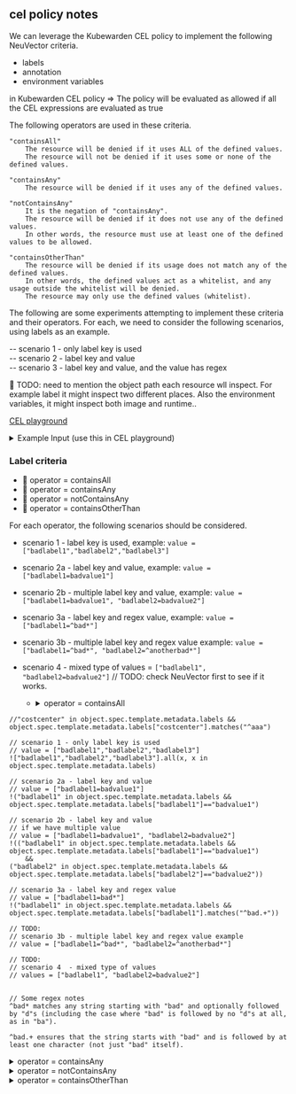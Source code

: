 ## cel policy notes

We can leverage the Kubewarden CEL policy to implement the following NeuVector criteria.
- labels
- annotation
- environment variables

in Kubewarden CEL policy => The policy will be evaluated as allowed if all the CEL expressions are evaluated as true

The following operators are used in these criteria.

```
"containsAll"
    The resource will be denied if it uses ALL of the defined values.
    The resource will not be denied if it uses some or none of the defined values.

"containsAny"
    The resource will be denied if it uses any of the defined values.

"notContainsAny"
    It is the negation of "containsAny".
    The resource will be denied if it does not use any of the defined values.
    In other words, the resource must use at least one of the defined values to be allowed.

"containsOtherThan"
    The resource will be denied if its usage does not match any of the defined values.
    In other words, the defined values act as a whitelist, and any usage outside the whitelist will be denied.
    The resource may only use the defined values (whitelist).
```

The following are some experiments attempting to implement these criteria and their operators. 
For each, we need to consider the following scenarios, using labels as an example.

-- scenario 1 - only label key is used  
-- scenario 2 - label key and value  
-- scenario 3 - label key and value, and the value has regex  

🚧 TODO: need to mention the object path each resource wll inspect. For example label it might inspect two different places.
Also the environment variables, it might inspect both image and runtime..

[CEL playground](https://playcel.undistro.io/)

<details><summary>Example Input (use this in CEL playground)</summary>

```
params:
  allowedRegistries: 
    - myregistry.com
    - docker.io # use 'docker.io' for Docker Hub
object:
  apiVersion: apps/v1
  kind: Deployment
  metadata:
    name: nginx
  spec:
    template:
      metadata:
        name: nginx
        labels:
          app: nginx
          badlabel1: badvalue1
          badlabel2: aa
          badlabel3: bb
      spec:
        containers:
          - name: nginx
            image: nginx # the expression looks for this field
    selector:
      matchLabels:
        app: nginx
```

</details>

### Label criteria

* 🔴 operator = containsAll
* 🔴 operator = containsAny
* 🔴 operator = notContainsAny
* 🔴 operator = containsOtherThan

For each operator, the following scenarios should be considered.

* scenario 1 -  label key is used, example: `value = ["badlabel1","badlabel2","badlabel3"]`
* scenario 2a - label key and value, example: `value = ["badlabel1=badvalue1"]`  
* scenario 2b - multiple label key and value, example: `value = ["badlabel1=badvalue1", "badlabel2=badvalue2"]`  
* scenario 3a - label key and regex value, example: `value = ["badlabel1=^bad*"]`  
* scenario 3b - multiple label key and regex value example: `value = ["badlabel1=^bad*", "badlabel2=^anotherbad*"] ` 
* scenario 4  - mixed type of values = `["badlabel1", "badlabel2=badvalue2"]`  // TODO: check NeuVector first to see if it works.

    * <details><summary>operator = containsAll</summary>

```
//"costcenter" in object.spec.template.metadata.labels && object.spec.template.metadata.labels["costcenter"].matches("^aaa")

// scenario 1 - only label key is used
// value = ["badlabel1","badlabel2","badlabel3"]   
!["badlabel1","badlabel2","badlabel3"].all(x, x in object.spec.template.metadata.labels)

// scenario 2a - label key and value
// value = ["badlabel1=badvalue1"]  
!("badlabel1" in object.spec.template.metadata.labels && 
object.spec.template.metadata.labels["badlabel1"]=="badvalue1")

// scenario 2b - label key and value
// if we have multiple value
// value = ["badlabel1=badvalue1", "badlabel2=badvalue2"]  
!(("badlabel1" in object.spec.template.metadata.labels && object.spec.template.metadata.labels["badlabel1"]=="badvalue1")
    &&
("badlabel2" in object.spec.template.metadata.labels && object.spec.template.metadata.labels["badlabel2"]=="badvalue2"))

// scenario 3a - label key and regex value
// value = ["badlabel1=bad*"]  
!("badlabel1" in object.spec.template.metadata.labels && 
object.spec.template.metadata.labels["badlabel1"].matches("^bad.+"))

// TODO:
// scenario 3b - multiple label key and regex value example
// value = ["badlabel1=^bad*", "badlabel2=^anotherbad*"]  

// TODO:
// scenario 4  - mixed type of values
// values = ["badlabel1", "badlabel2=badvalue2"]


// Some regex notes
^bad* matches any string starting with "bad" and optionally followed by "d"s (including the case where "bad" is followed by no "d"s at all, as in "ba").

^bad.+ ensures that the string starts with "bad" and is followed by at least one character (not just "bad" itself).
```

</details>

<details><summary>operator = containsAny</summary>

```
TODO:
```
</details>

<details><summary>operator = notContainsAny</summary>

```
TODO:
```
</details>

<details><summary>operator = containsOtherThan</summary>

```
TODO:
```
</details>